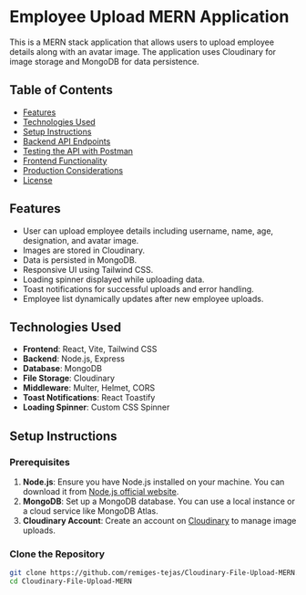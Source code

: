 # Employee Upload MERN Application

This is a MERN stack application that allows users to upload employee details along with an avatar image. The application uses Cloudinary for image storage and MongoDB for data persistence.

## Table of Contents

- [Features](#features)
- [Technologies Used](#technologies-used)
- [Setup Instructions](#setup-instructions)
- [Backend API Endpoints](#backend-api-endpoints)
- [Testing the API with Postman](#testing-the-api-with-postman)
- [Frontend Functionality](#frontend-functionality)
- [Production Considerations](#production-considerations)
- [License](#license)

## Features

- User can upload employee details including username, name, age, designation, and avatar image.
- Images are stored in Cloudinary.
- Data is persisted in MongoDB.
- Responsive UI using Tailwind CSS.
- Loading spinner displayed while uploading data.
- Toast notifications for successful uploads and error handling.
- Employee list dynamically updates after new employee uploads.

## Technologies Used

- **Frontend**: React, Vite, Tailwind CSS
- **Backend**: Node.js, Express
- **Database**: MongoDB
- **File Storage**: Cloudinary
- **Middleware**: Multer, Helmet, CORS
- **Toast Notifications**: React Toastify
- **Loading Spinner**: Custom CSS Spinner

## Setup Instructions

### Prerequisites

1. **Node.js**: Ensure you have Node.js installed on your machine. You can download it from [Node.js official website](https://nodejs.org/).
2. **MongoDB**: Set up a MongoDB database. You can use a local instance or a cloud service like MongoDB Atlas.
3. **Cloudinary Account**: Create an account on [Cloudinary](https://cloudinary.com/) to manage image uploads.

### Clone the Repository

```bash
git clone https://github.com/remiges-tejas/Cloudinary-File-Upload-MERN.git
cd Cloudinary-File-Upload-MERN